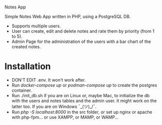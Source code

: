 Notes App

Simple Notes Web App written in PHP, using a PostgreSQL DB.
* Supports multiple users.
* User can create, edit and delete notes and rate them by priority (from 1 to 5).
* Admin Page for the administration of the users with a bar chart of the created notes.
  
# Installation
* DON'T EDIT .env. It won't work after.
* Run *docker-compose up* or *podman-compose up* to create the postgres container.
* Run ./init_db.sh if you are on Linux or, maybe Mac, to initialize the db with the users and notes tables and the admin user. It might work on the latter too. If you are on Windows ¯\_(ツ)_/¯.
* Run *php -S localhost:8000* in the src folder, or set up nginx or apache with php-fpm... or use XAMPP, or MAMP, or WAMP...
